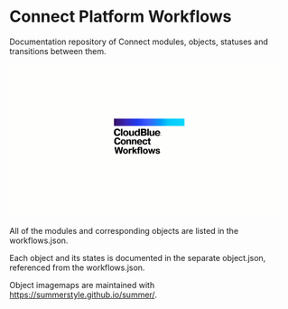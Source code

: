 # Connect Platform Workflows

Documentation repository of Connect modules, objects, statuses and transitions between them.

![workflow](https://github.com/cloudblue/connect-workflows/blob/main/about.gif?raw=true)

All of the modules and corresponding objects are listed in the workflows.json.

Each object and its states is documented in the separate object.json, referenced from the workflows.json.

Object imagemaps are maintained with https://summerstyle.github.io/summer/.
